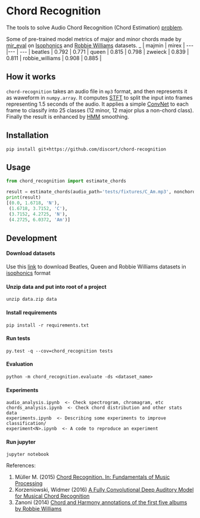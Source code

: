 # Chord Recognition

The tools to solve Audio Chord Recognition (Chord Estimation) [problem](https://www.music-ir.org/mirex/wiki/2020:Audio_Chord_Estimation).

Some of pre-trained model metrics of major and minor chords made by [mir_eval](https://github.com/craffel/mir_eval) on [Isophonics](http://isophonics.net/datasets) and [Robbie Williams](https://www.researchgate.net/publication/260399240_Chord_and_Harmony_annotations_of_the_first_five_albums_by_Robbie_Williams) datasets.
_ | majmin | mirex |
--- |--- | --- |
beatles | 0.792 | 0.771 |
queen | 0.815 | 0.798 |
zweieck | 0.839 | 0.811 |
robbie_williams | 0.908 | 0.885 |

## How it works

`chord-recognition` takes an audio file in `mp3` format, and then represents it as waweform in `numpy.array`. It computes [STFT](https://en.wikipedia.org/wiki/Short-time_Fourier_transform) to split the input into frames representing 1.5 seconds of the audio. It applies a simple [ConvNet](https://en.wikipedia.org/wiki/Convolutional_neural_network) to each frame to classify into 25 classes (12 minor, 12 major plus a non-chord class). Finally the result is enhanced by [HMM](https://en.wikipedia.org/wiki/Hidden_Markov_model) smoothing.

## Installation

    pip install git+https://github.com/discort/chord-recognition

## Usage

```python
from chord_recognition import estimate_chords

result = estimate_chords(audio_path='tests/fixtures/C_Am.mp3', nonchord=True)
print(result)
[(0.0, 1.6718, 'N'),
 (1.6718, 3.7152, 'C'),
 (3.7152, 4.2725, 'N'),
 (4.2725, 6.0372, 'Am')]
```

## Development

#### Download datasets

Use this [link](https://drive.google.com/file/d/1diyRPrhuqphACRrni2_rrS5lbl0CRm2r/view?usp=sharing) to download Beatles, Queen and Robbie Williams datasets in [isophonics](http://www.isophonics.net/datasets) format

#### Unzip data and put into root of a project
    
    unzip data.zip data

#### Install requirements

    pip install -r requirements.txt

#### Run tests
    
    py.test -q --cov=chord_recognition tests

#### Evaluation

```
python -m chord_recognition.evaluate -ds <dataset_name>
```

#### Experiments

```
audio_analysis.ipynb  <- Check spectrogram, chromagram, etc
chords_analysis.ipynb  <- Check chord distribution and other stats data
experiments.ipynb  <- Describing some experiments to improve classification/
experiment<N>.ipynb  <- A code to reproduce an experiment
```

#### Run jupyter

    jupyter notebook

References:
1. Müller M. (2015) [Chord Recognition. In: Fundamentals of Music Processing](https://doi.org/10.1007/978-3-319-21945-5_5)
2. Korzeniowski, Widmer (2016) [A Fully Convolutional Deep Auditory Model for Musical Chord Recognition](https://arxiv.org/abs/1612.05082)
3. Zanoni (2014) [Chord and Harmony annotations of the first five albums by Robbie Williams](https://www.researchgate.net/publication/260399240_Chord_and_Harmony_annotations_of_the_first_five_albums_by_Robbie_Williams)